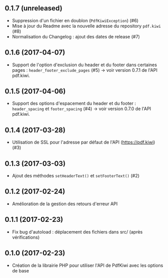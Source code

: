 ## 0.1.7 (unreleased)
- Suppression d'un fichier en doublon (`PdfKiwiException`) (#6)
- Mise à jour du Readme avec la nouvelle adresse du repository `pdf.kiwi` (#8)
- Normalisation du Changelog : ajout des dates de release (#7)

## 0.1.6 (2017-04-07)
- Support de l'option d'exclusion du header et du footer dans certaines pages : 
  `header_footer_exclude_pages` (#5) -> voir version 0.7.1 de l'API pdf.kiwi.

## 0.1.5 (2017-04-06)
- Support des options d'espacement du header et du footer : `header_spacing` et 
  `footer_spacing` (#4) -> voir version 0.7.0 de l'API pdf.kiwi.

## 0.1.4 (2017-03-28)
- Utilisation de SSL pour l'adresse par défaut de l'API (https://pdf.kiwi) (#3)

## 0.1.3 (2017-03-03)
- Ajout des méthodes `setHeaderText()` et `setFooterText()` (#2)

## 0.1.2 (2017-02-24)
- Amélioration de la gestion des retours d'erreur API

## 0.1.1 (2017-02-23)
- Fix bug d'autoload : déplacement des fichiers dans src/ (après vérifications)

## 0.1.0 (2017-02-23)
- Création de la librairie PHP pour utiliser l'API de PdfKiwi avec les options de base
